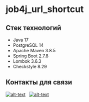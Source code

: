 # job4j_url_shortcut

## Стек технологий
* Java 17
* PostgreSQL 14
* Apache Maven 3.8.5
* Spring Boot 2.7.8
* Lombok 3.6.3
* Checkstyle 8.29

## Контакты для связи
[![alt-text](https://img.shields.io/badge/-telegram-grey?style=flat&logo=telegram&logoColor=white)](https://t.me/kalchenko_denis)&nbsp;&nbsp;
[![alt-text](https://img.shields.io/badge/@%20email-005FED?style=flat&logo=mail&logoColor=white)](mailto:denfort50@yandex.ru)&nbsp;&nbsp;
